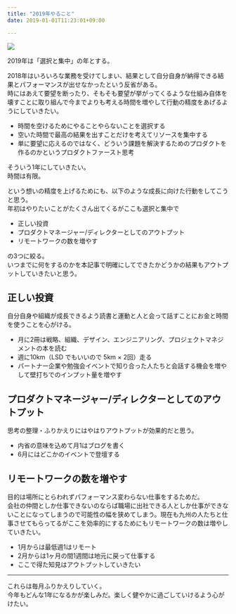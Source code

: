 ```yaml
---
title: "2019年やること"
date: 2019-01-01T11:23:01+09:00

---
```


![](/images/hello2019/photo01.jpg "")

2019年は「選択と集中」の年とする。

2018年はいろいろな業務を受けてしまい、結果として自分自身が納得できる結果とパフォーマンスが出せなかったという反省がある。  
時にはあえて要望を断ったり、そもそも要望が挙がってくるような仕組み自体を壊すことに取り組んで今までよりも考える時間を増やして行動の精度をあげるようにしていきたい。

- 時間を空けるためにやることやらないことを選択する
- 空いた時間で最高の結果を出すことだけを考えてリソースを集中する
- 単に要望に応えるのではなく、どういう課題を解決するためのプロダクトを作るのかというプロダクトファースト思考

そういう1年にしていきたい。  
時間は有限。

という想いの精度を上げるためにも、以下のような成長に向けた行動をしてこうと思う。  
年初はやりたいことがたくさん出てくるがここも選択と集中で

- 正しい投資
- プロダクトマネージャー/ディレクターとしてのアウトプット
- リモートワークの数を増やす

の3つに絞る。  
いつまでに何をするのかを本記事で明確にしてできたかどうかの結果もアウトプットしていきたいと思う。

## 正しい投資

自分自身や組織が成長できるよう読書と運動と人と会って話すことにお金と時間を使うことを心がける。

- 月に2冊は戦略、組織、デザイン、エンジニアリング、プロジェクトマネジメントの本を読む
- 週に10km（LSD でもいいので 5km × 2回）走る
- パートナー企業や勉強会イベントで知り合った人たちと会話する機会を増やして壁打ちでのインプット量を増やす


## プロダクトマネージャー/ディレクターとしてのアウトプット

思考の整理・ふりかえりにはやはりアウトプットが効果的だと思う。

- 内省の意味を込めて月1はブログを書く
- 6月にはどこかのイベントで登壇する


## リモートワークの数を増やす

目的は場所にとらわれずパフォーマンス変わらない仕事をするためだ。  
会社の仲間としか仕事できないのならば職場に出社できる人としか仕事ができないことになってしまうので可能性の幅を狭めてしまう。現在も九州の人たちと仕事させてもらってるがここを効率的にするためにもリモートワークの数は増やしていきたい。

- 1月からは最低週1はリモート
- 2月からは1ヶ月の間1週間は地元に戻って仕事する
- ここで得た知見はアウトプットしていきたい
  
---

これらは毎月ふりかえりしていく。  
今年もどんな1年になるかが楽しみだ。楽しく健やかに過ごしていけるよう心がけたい。